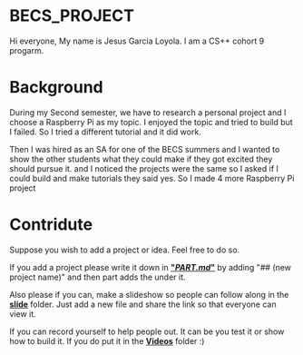 # BECS_PROJECT

Hi everyone, My name is Jesus Garcia Loyola. I am a CS++ cohort 9 progarm. 

# Background
During my Second semester, we have to research a personal project and I choose a Raspberry Pi as my topic. I enjoyed the topic and tried to build but I failed. So I tried a different tutorial and it did work.

Then I was hired as an SA for one of the BECS summers and I wanted to show the other students what they could make if they got excited they should pursue it. and I noticed the projects were the same so I asked if I could build and make tutorials they said yes. So I made 4 more Raspberry Pi project

# Contridute

Suppose you wish to add a project or idea. Feel free to do so. 
 
If you add a project please write it down in [**"_PART.md_"**](https://github.com/JesusG2022/BECS_PROJECT/blob/main/Part.md#all-the-parts) by adding "## (new project name)" and then part adds the under it. 

Also please if you can, make a slideshow so people can follow along in the [**slide**](https://github.com/JesusG2022/BECS_PROJECT/tree/main/slides) folder. Just add a new file and share the link so that everyone can view it. 

If you can record yourself to help people out. It can be you test it or show how to build it. If you do put it in the [**Videos**](https://github.com/JesusG2022/BECS_PROJECT/tree/main/Video)  folder :)
